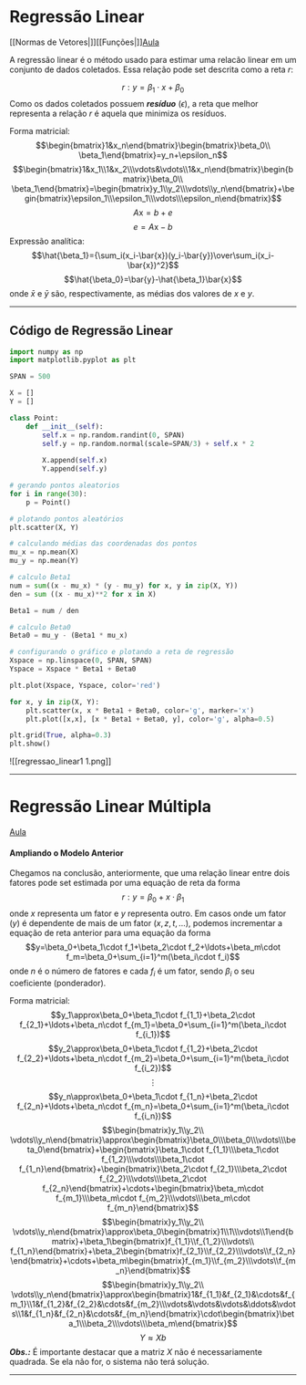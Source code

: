 # Regressão Linear
[[Normas de Vetores|]][[Funções|]][Aula](https://www.youtube.com/watch?v=4qwuwMbsUZA)

A regressão linear é o método usado para estimar uma relacão linear em um conjunto de dados coletados. Essa relação pode set descrita como a reta $r$:

$$r:y=\beta_1\cdot x+\beta_0$$
Como os dados coletados possuem ***resíduo*** $(\epsilon)$, a reta que melhor representa a relação $r$ é aquela que minimiza os resíduos.

Forma matricial:
$$\begin{bmatrix}1&x_n\end{bmatrix}\begin{bmatrix}\beta_0\\ \beta_1\end{bmatrix}=y_n+\epsilon_n$$
$$\begin{bmatrix}1&x_1\\1&x_2\\\vdots&\vdots\\1&x_n\end{bmatrix}\begin{bmatrix}\beta_0\\ \beta_1\end{bmatrix}=\begin{bmatrix}y_1\\y_2\\\vdots\\y_n\end{bmatrix}+\begin{bmatrix}\epsilon_1\\\epsilon_1\\\vdots\\\epsilon_n\end{bmatrix}$$
$$A\mbox{x}=b+e$$
$$e=A\mbox{x}-b$$
Expressão analítica:
$$\hat{\beta_1}={\sum_i(x_i-\bar{x})(y_i-\bar{y})\over\sum_i(x_i-\bar{x})^2}$$
$$\hat{\beta_0}=\bar{y}-\hat{\beta_1}\bar{x}$$
onde $\bar x$ e $\bar y$ são, respectivamente, as médias dos valores de $x$ e $y$.

---
## Código de Regressão Linear
```python
import numpy as np
import matplotlib.pyplot as plt

SPAN = 500

X = []
Y = []

class Point:
	def __init__(self):
		self.x = np.random.randint(0, SPAN)
		self.y = np.random.normal(scale=SPAN/3) + self.x * 2
		
		X.append(self.x)
		Y.append(self.y)

# gerando pontos aleatorios
for i in range(30):
	p = Point()

# plotando pontos aleatórios
plt.scatter(X, Y)

# calculando médias das coordenadas dos pontos
mu_x = np.mean(X)
mu_y = np.mean(Y)

# calculo Beta1
num = sum((x - mu_x) * (y - mu_y) for x, y in zip(X, Y))
den = sum ((x - mu_x)**2 for x in X)

Beta1 = num / den

# calculo Beta0
Beta0 = mu_y - (Beta1 * mu_x)

# configurando o gráfico e plotando a reta de regressão
Xspace = np.linspace(0, SPAN, SPAN)
Yspace = Xspace * Beta1 + Beta0

plt.plot(Xspace, Yspace, color='red')

for x, y in zip(X, Y):
	plt.scatter(x, x * Beta1 + Beta0, color='g', marker='x')
	plt.plot([x,x], [x * Beta1 + Beta0, y], color='g', alpha=0.5)

plt.grid(True, alpha=0.3)
plt.show()
```
![[regressao_linear1 1.png]]

---
# Regressão Linear Múltipla
[Aula](https://www.youtube.com/watch?v=vYXuiGyjYoA)

#### Ampliando o Modelo Anterior
Chegamos na conclusão, anteriormente, que uma relação linear entre dois fatores pode set estimada por uma equação de reta da forma
$$r:y=\beta_0 + x\cdot\beta_1$$
onde $x$ representa um fator e $y$ representa outro.
Em casos onde um fator ($y$) é dependente de mais de um fator ($x,z,t,\ldots$), podemos incrementar a equação de reta anterior para uma equação da forma
$$y=\beta_0+\beta_1\cdot f_1+\beta_2\cdot f_2+\ldots+\beta_m\cdot f_m=\beta_0+\sum_{i=1}^m(\beta_i\cdot f_i)$$
onde $n$ é o número de fatores e cada $f_i$ é um fator, sendo $\beta_i$ o seu coeficiente (ponderador).

Forma matricial:
$$y_1\approx\beta_0+\beta_1\cdot f_{1_1}+\beta_2\cdot f_{2_1}+\ldots+\beta_n\cdot f_{m_1}=\beta_0+\sum_{i=1}^m(\beta_i\cdot f_{i_1})$$
$$y_2\approx\beta_0+\beta_1\cdot f_{1_2}+\beta_2\cdot f_{2_2}+\ldots+\beta_n\cdot f_{m_2}=\beta_0+\sum_{i=1}^m(\beta_i\cdot f_{i_2})$$
$$\vdots$$
$$y_n\approx\beta_0+\beta_1\cdot f_{1_n}+\beta_2\cdot f_{2_n}+\ldots+\beta_n\cdot f_{m_n}=\beta_0+\sum_{i=1}^m(\beta_i\cdot f_{i_n})$$
$$\begin{bmatrix}y_1\\y_2\\ \vdots\\y_n\end{bmatrix}\approx\begin{bmatrix}\beta_0\\\beta_0\\\vdots\\\beta_0\end{bmatrix}+\begin{bmatrix}\beta_1\cdot f_{1_1}\\\beta_1\cdot f_{1_2}\\\vdots\\\beta_1\cdot f_{1_n}\end{bmatrix}+\begin{bmatrix}\beta_2\cdot f_{2_1}\\\beta_2\cdot f_{2_2}\\\vdots\\\beta_2\cdot f_{2_n}\end{bmatrix}+\cdots+\begin{bmatrix}\beta_m\cdot f_{m_1}\\\beta_m\cdot f_{m_2}\\\vdots\\\beta_m\cdot f_{m_n}\end{bmatrix}$$
$$\begin{bmatrix}y_1\\y_2\\ \vdots\\y_n\end{bmatrix}\approx\beta_0\begin{bmatrix}1\\1\\\vdots\\1\end{bmatrix}+\beta_1\begin{bmatrix}f_{1_1}\\f_{1_2}\\\vdots\\ f_{1_n}\end{bmatrix}+\beta_2\begin{bmatrix}f_{2_1}\\f_{2_2}\\\vdots\\f_{2_n}\end{bmatrix}+\cdots+\beta_m\begin{bmatrix}f_{m_1}\\f_{m_2}\\\vdots\\f_{m_n}\end{bmatrix}$$
$$\begin{bmatrix}y_1\\y_2\\ \vdots\\y_n\end{bmatrix}\approx\begin{bmatrix}1&f_{1_1}&f_{2_1}&\cdots&f_{m_1}\\1&f_{1_2}&f_{2_2}&\cdots&f_{m_2}\\\vdots&\vdots&\vdots&\ddots&\vdots\\1&f_{1_n}&f_{2_n}&\cdots&f_{m_n}\end{bmatrix}\cdot\begin{bmatrix}\beta_1\\\beta_2\\\vdots\\\beta_m\end{bmatrix}$$
$$Y\approx Xb$$
***Obs.:*** É importante destacar que a matriz $X$ não é necessariamente quadrada. Se ela não for, o sistema não terá solução.

---
